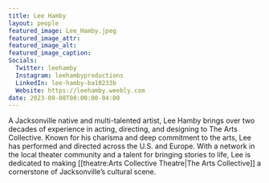 ```yaml
---
title: Lee Hamby
layout: people
featured_image: Lee_Hamby.jpeg
featured_image_attr: 
featured_image_alt: 
featured_image_caption: 
Socials: 
  Twitter: leehamby
  Instagram: leehambyproductions
  LinkedIn: lee-hamby-ba10233b
  Website: https://leehamby.weebly.com
date: 2023-09-08T00:00:00-04:00
---
```

A Jacksonville native and multi-talented artist, Lee Hamby brings over two decades of experience in acting, directing, and designing to The Arts Collective. Known for his charisma and deep commitment to the arts, Lee has performed and directed across the U.S. and Europe. With a network in the local theater community and a talent for bringing stories to life, Lee is dedicated to making [[theatre:Arts Collective Theatre|The Arts Collective]] a cornerstone of Jacksonville’s cultural scene.